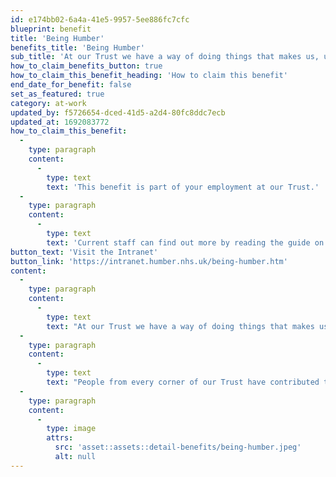```yaml
---
id: e174bb02-6a4a-41e5-9957-5ee886fc7cfc
blueprint: benefit
title: 'Being Humber'
benefits_title: 'Being Humber'
sub_title: 'At our Trust we have a way of doing things that makes us, us.'
how_to_claim_benefits_button: true
how_to_claim_this_benefit_heading: 'How to claim this benefit'
end_date_for_benefit: false
set_as_featured: true
category: at-work
updated_by: f5726654-dced-41d5-a2d4-80fc8ddc7ecb
updated_at: 1692083772
how_to_claim_this_benefit:
  -
    type: paragraph
    content:
      -
        type: text
        text: 'This benefit is part of your employment at our Trust.'
  -
    type: paragraph
    content:
      -
        type: text
        text: 'Current staff can find out more by reading the guide on the intranet'
button_text: 'Visit the Intranet'
button_link: 'https://intranet.humber.nhs.uk/being-humber.htm'
content:
  -
    type: paragraph
    content:
      -
        type: text
        text: "At our Trust we have a way of doing things that makes us, us. ‘For most of us most of the time ‘Being Humber’ is just who we are and how we approach our work.\_"
  -
    type: paragraph
    content:
      -
        type: text
        text: "People from every corner of our Trust have contributed to a concept that captures life in our world. Our ‘Being Humber’ guide sets out the values and behaviours we should all expect from one another in a simple framework for us all to use.\_"
  -
    type: paragraph
    content:
      -
        type: image
        attrs:
          src: 'asset::assets::detail-benefits/being-humber.jpeg'
          alt: null
---
```

